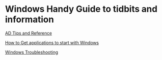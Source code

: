 # Windows Handy Guide to tidbits and information

[AD Tips and Reference](https://github.com/petrellaperspective/Koitech/blob/main/windows_KB/windows_AD_tips_reference.md)

[How to Get applications to start with Windows](https://github.com/petrellaperspective/Koitech/blob/main/windows_KB/windows_applicationstart.md)

[Windows Troubleshooting](https://github.com/petrellaperspective/Koitech/blob/main/windows_KB/windows_troubleshooting.md)
